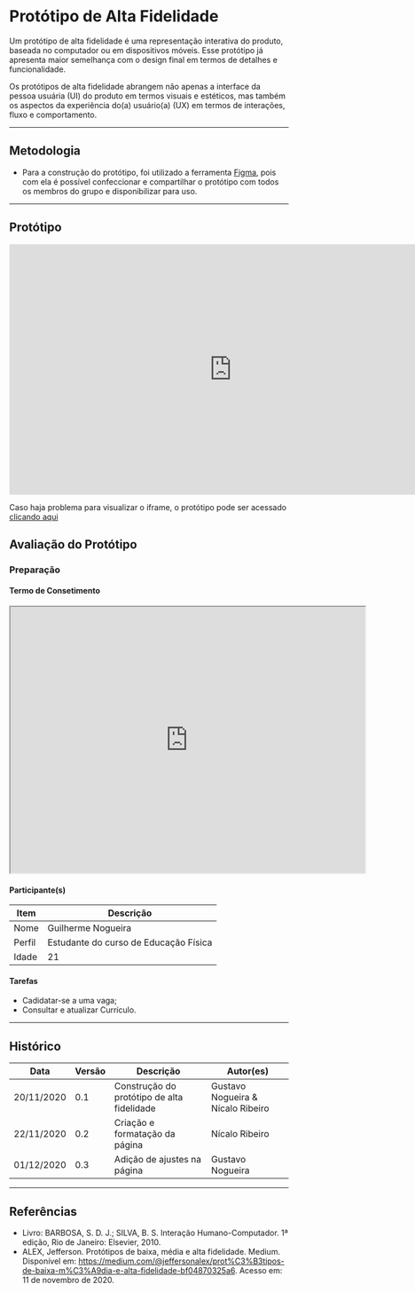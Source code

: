# Protótipo de Alta Fidelidade

Um protótipo de alta fidelidade é uma representação interativa do produto, baseada no computador ou em dispositivos móveis. Esse protótipo já apresenta maior semelhança com o design final em termos de detalhes e funcionalidade.  

Os protótipos de alta fidelidade abrangem não apenas a interface da pessoa usuária (UI) do produto em termos visuais e estéticos, mas também os aspectos da experiência do(a) usuário(a) (UX) em termos de interações, fluxo e comportamento.

---

## Metodologia

* Para a construção do protótipo, foi utilizado a ferramenta <a href="https://www.figma.com/" target="blank">Figma</a>, pois com ela é possível confeccionar e compartilhar o protótipo com todos os membros do grupo e disponibilizar para uso.

---

## Protótipo

<iframe style="border: 1px solid rgba(0, 0, 0, 0.1);" width="800" height="450" src="https://www.figma.com/embed?embed_host=share&url=https%3A%2F%2Fwww.figma.com%2Fproto%2FSlpkhTTLjHHYdoQRWiEFtF%2FProjeto-IHC-Alta-Fidelidade%3Fnode-id%3D4%253A0%26scaling%3Dscale-down" allowfullscreen></iframe>

Caso haja problema para visualizar o iframe, o protótipo pode ser acessado <a href="https://www.figma.com/proto/SlpkhTTLjHHYdoQRWiEFtF/Projeto-IHC-Alta-Fidelidade?node-id=4%3A0&scaling=scale-down" target="blank">clicando aqui</a>  

## Avaliação do Protótipo

### Preparação

#### Termo de Consetimento

<p align="center">
    <iframe src="https://drive.google.com/file/d/1ei-pVNqQsAjDh91tz3gFHlaCQykWlS_C/preview" width="640" height="480"></iframe>
</p>

#### Participante(s)

| Item  | Descrição                             |
| ----- | ------------------------------------- |
| Nome  | Guilherme Nogueira                    |
| Perfil| Estudante do curso de Educação Física | 
| Idade | 21                                    |

#### Tarefas

- Cadidatar-se a uma vaga;
- Consultar e atualizar Currículo.

---

## Histórico

| Data       | Versão | Descrição                            | Autor(es)                         |
| ---------- | ------ | ------------------------------------ | --------------------------------- |
| 20/11/2020 | 0.1    | Construção do protótipo de alta fidelidade | Gustavo Nogueira & Nícalo Ribeiro |
| 22/11/2020 | 0.2    | Criação e formatação da página      | Nícalo Ribeiro   |
| 01/12/2020 | 0.3    | Adição de ajustes na página         | Gustavo Nogueira |

---

## Referências

* Livro: BARBOSA, S. D. J.; SILVA, B. S. Interação Humano-Computador. 1ª edição, Rio de Janeiro: Elsevier, 2010.
* ALEX, Jefferson. Protótipos de baixa, média e alta fidelidade. Medium. Disponível em: <https://medium.com/@jeffersonalex/prot%C3%B3tipos-de-baixa-m%C3%A9dia-e-alta-fidelidade-bf04870325a6>. Acesso em: 11 de novembro de 2020.
